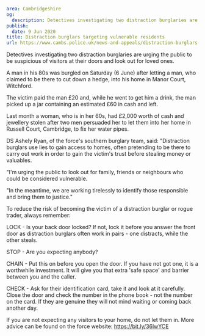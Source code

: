 ```yaml
area: Cambridgeshire
og:
  description: Detectives investigating two distraction burglaries are urging the public to be suspicious of visitors at their doors and look out for loved ones.
publish:
  date: 9 Jun 2020
title: Distraction burglars targeting vulnerable residents
url: https://www.cambs.police.uk/news-and-appeals/distraction-burglars-targeting-vulnerable-residents
```

Detectives investigating two distraction burglaries are urging the public to be suspicious of visitors at their doors and look out for loved ones.

A man in his 80s was burgled on Saturday (6 June) after letting a man, who claimed to be there to cut down a hedge, into his home in Manor Court, Witchford.

The victim paid the man £20 and, while he went to get him a drink, the man picked up a jar containing an estimated £60 in cash and left.

Last month a woman, who is in her 60s, had £2,000 worth of cash and jewellery stolen after two men persuaded her to let them into her home in Russell Court, Cambridge, to fix her water pipes.

DS Ashely Ryan, of the force's southern burglary team, said: "Distraction burglars use lies to gain access to homes, often pretending to be there to carry out work in order to gain the victim's trust before stealing money or valuables.

"I'm urging the public to look out for family, friends or neighbours who could be considered vulnerable.

"In the meantime, we are working tirelessly to identify those responsible and bring them to justice."

To reduce the risk of becoming the victim of a distraction burglar or rogue trader, always remember:

LOCK - Is your back door locked? If not, lock it before you answer the front door as distraction burglars often work in pairs - one distracts, while the other steals.

STOP - Are you expecting anybody?

CHAIN - Put this on before you open the door. If you have not got one, it is a worthwhile investment. It will give you that extra 'safe space' and barrier between you and the caller.

CHECK - Ask for their identification card, take it and look at it carefully. Close the door and check the number in the phone book - not the number on the card. If they are genuine they will not mind waiting or coming back another day.

If you are not expecting any visitors to your home, do not let them in. More advice can be found on the force website: https://bit.ly/36lwYCE
